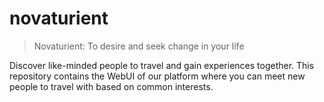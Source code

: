 # novaturient

> Novaturient: To desire and seek change in your life

Discover like-minded people to travel and gain experiences together. This repository contains the WebUI of our platform where you can meet new people to travel with based on common interests.
